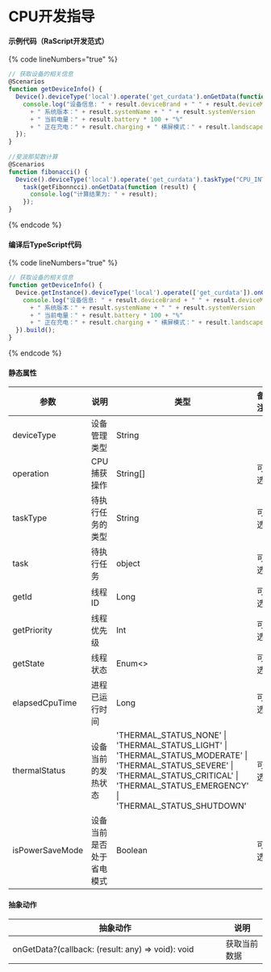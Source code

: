 # CPU开发指导

#### 示例代码（RaScript开发范式）

{% code lineNumbers="true" %}
```javascript
// 获取设备的相关信息
@Scenarios
function getDeviceInfo() {
  Device().deviceType('local').operate('get_curdata').onGetData(function (result) {
    console.log("设备信息: " + result.deviceBrand + " " + result.deviceModel
      + " 系统版本：" + result.systemName + " " + result.systemVersion 
      + " 当前电量：" + result.battery * 100 + "%"
      + " 正在充电：" + result.charging + " 横屏模式：" + result.landscape);
  });
}
  
//斐波那契数计算
@Scenarios
function fibonacci() {
  Device().deviceType('local').operate('get_curdata').taskType("CPU_INTENSIVE").
    task(getFibonncci).onGetData(function (result) {
      console.log("计算结果为: " + result);
    });
}
```
{% endcode %}

#### 编译后TypeScript代码

{% code lineNumbers="true" %}
```typescript
// 获取设备的相关信息
function getDeviceInfo() {
  Device.getInstance().deviceType('local').operate(['get_curdata']).onGetData(function (result) {
    console.log("设备信息: " + result.deviceBrand + " " + result.deviceModel
      + " 系统版本：" + result.systemName + " " + result.systemVersion 
      + " 当前电量：" + result.battery * 100 + "%"
      + " 正在充电：" + result.charging + " 横屏模式：" + result.landscape);
  }).build();
}

```
{% endcode %}

#### 静态属性

<table><thead><tr><th width="159">参数</th><th width="190">说明</th><th width="301">类型</th><th>备注</th></tr></thead><tbody><tr><td>deviceType</td><td>设备管理类型</td><td>String</td><td></td></tr><tr><td>operation</td><td>CPU捕获操作</td><td>String[]</td><td>可选</td></tr><tr><td>taskType</td><td>待执行任务的类型</td><td>String</td><td>可选</td></tr><tr><td>task</td><td>待执行任务</td><td>object</td><td>可选</td></tr><tr><td>getId</td><td>线程ID</td><td>Long</td><td>可选</td></tr><tr><td>getPriority</td><td>线程优先级</td><td>Int</td><td>可选</td></tr><tr><td>getState</td><td>线程状态</td><td>Enum&#x3C;></td><td>可选</td></tr><tr><td>elapsedCpuTime</td><td>进程已运行时间</td><td>Long</td><td>可选</td></tr><tr><td>thermalStatus</td><td>设备当前的发热状态</td><td>'THERMAL_STATUS_NONE' | 'THERMAL_STATUS_LIGHT' | 'THERMAL_STATUS_MODERATE' | 'THERMAL_STATUS_SEVERE' | 'THERMAL_STATUS_CRITICAL' | 'THERMAL_STATUS_EMERGENCY' | 'THERMAL_STATUS_SHUTDOWN'</td><td>可选</td></tr><tr><td>isPowerSaveMode</td><td>设备当前是否处于省电模式</td><td>Boolean</td><td>可选</td></tr></tbody></table>

#### 抽象动作

<table><thead><tr><th width="407">抽象动作</th><th>说明</th></tr></thead><tbody><tr><td>onGetData?(callback: (result: any) => void): void</td><td>获取当前数据</td></tr></tbody></table>
